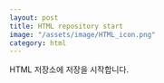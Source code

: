 ```yaml
---
layout: post
title: HTML repository start
image: "/assets/image/HTML_icon.png"
category: html
---
```


HTML 저장소에 저장을 시작합니다.
